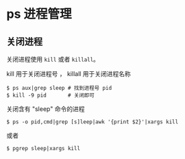 # ps 进程管理


## 关闭进程

关闭进程使用 `kill` 或者 `killall`。

kill 用于关闭进程号 ， killall 用于关闭进程名称

	$ ps aux|grep sleep # 找到进程号 pid
	$ kill -9 pid       # 关闭即可

关闭含有 "sleep" 命令的进程

	$ ps -o pid,cmd|grep [s]leep|awk '{print $2}'|xargs kill

或者

	$ pgrep sleep|xargs kill


